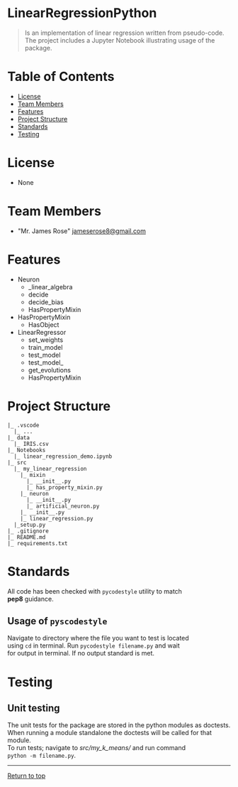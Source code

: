 # <a name="top-page"></a>LinearRegressionPython
> Is an implementation of linear regression written
from pseudo-code. The project includes a Jupyter
Notebook illustrating usage of the package.

# Table of Contents
* [License](#license)
* [Team Members](#team-members)
* [Features](#features)
* [Project Structure](#structure)
* [Standards](#standards)
* [Testing](#testing)

# <a name="license"></a>License
* None

# <a name="team-members"></a>Team Members
* "Mr. James Rose" <jameserose8@gmail.com>

# <a name="features"></a>Features
* Neuron  
  * _linear_algebra
  * decide
  * decide_bias
  * HasPropertyMixin
* HasPropertyMixin  
  * HasObject
* LinearRegressor  
  * set_weights
  * train_model
  * test_model
  * test_model_
  * get_evolutions
  * HasPropertyMixin

# <a name="structure"></a>Project Structure
```
|_ .vscode  
  |_ ...
|_ data  
  |_ IRIS.csv
|_ Notebooks
  |_ linear_regression_demo.ipynb 
|_ src  
  |_ my_linear_regression
    |_ mixin
      |_ __init__.py 
      |_ has_property_mixin.py
    |_ neuron
      |_ __init__.py 
      |_ artificial_neuron.py
    |_ __init__.py 
    |_ linear_regression.py
  |_setup.py
|_ .gitignore
|_ README.md
|_ requirements.txt
```

# <a name="standards"></a>Standards
All code has been checked with `pycodestyle` utility to match  
**pep8** guidance. 
## Usage of `pyscodestyle`
Navigate to directory where the file you want to test is located  
using `cd` in terminal. Run `pycodestyle filename.py` and wait  
for output in terminal. If no output standard is met.

# <a name="testing"></a>Testing
## Unit testing
The unit tests for the package are stored in the python modules
as doctests. When running a module standalone the doctests will
be called for that module.  
To run tests; navigate to *src/my_k_means/* and run command  
`python -m filename.py`.

-------
[Return to top](#top-page)